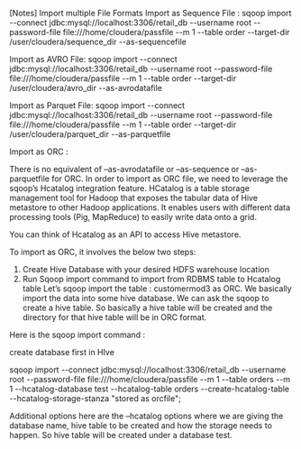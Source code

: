 [Notes] Import multiple File Formats
Import as Sequence File :
sqoop import --connect jdbc:mysql://localhost:3306/retail_db --username root --password-file file:///home/cloudera/passfile --m 1 --table order
 --target-dir /user/cloudera/sequence_dir --as-sequencefile 
 
Import as AVRO File:
sqoop import --connect jdbc:mysql://localhost:3306/retail_db --username root --password-file file:///home/cloudera/passfile --m 1 --table order
 --target-dir /user/cloudera/avro_dir 
 --as-avrodatafile
 
Import as Parquet File:
sqoop import --connect jdbc:mysql://localhost:3306/retail_db --username root --password-file file:///home/cloudera/passfile --m 1 --table order
 --target-dir /user/cloudera/parquet_dir 
--as-parquetfile
 
Import as ORC :  

There is no equivalent of –as-avrodatafile or –as-sequence or –as-parquetfile for ORC. In order to import as ORC file, we need to leverage the sqoop’s Hcatalog integration feature. HCatalog is a table storage management tool for Hadoop that exposes the tabular data of Hive metastore to other Hadoop applications. 
It enables users with different data processing tools (Pig, MapReduce) to easily write data onto a grid.

You can think of Hcatalog as an API to access Hive metastore.
 
To import as ORC, it involves the below two steps:
1) Create Hive Database with your desired HDFS warehouse location
2) Run Sqoop import command to import from RDBMS table to Hcatalog table
Let’s sqoop import the table : customermod3 as ORC. We basically import the data into some hive database. We can ask the sqoop to create a hive table. So basically a hive table will be created and the directory for that hive table will be in ORC format.
 
Here is the sqoop import command :

create database first in HIve 

sqoop import --connect jdbc:mysql://localhost:3306/retail_db --username root --password-file file:///home/cloudera/passfile --m 1 --table orders --m 1 --hcatalog-database test --hcatalog-table orders --create-hcatalog-table --hcatalog-storage-stanza "stored as orcfile";

Additional options here are the –hcatalog options where we are giving the database name, hive table to be created and how the storage needs to happen. So hive table will be created under a database test.